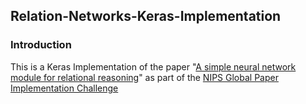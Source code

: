 ## Relation-Networks-Keras-Implementation

### Introduction
This is a Keras Implementation of the paper "[A simple neural network module for relational reasoning](https://nurture.ai/p/089570b9-fe63-43af-8a25-76117d2a1c21)" as part of the [NIPS Global Paper Implementation Challenge](https://nurture.ai/nips-challenge)
